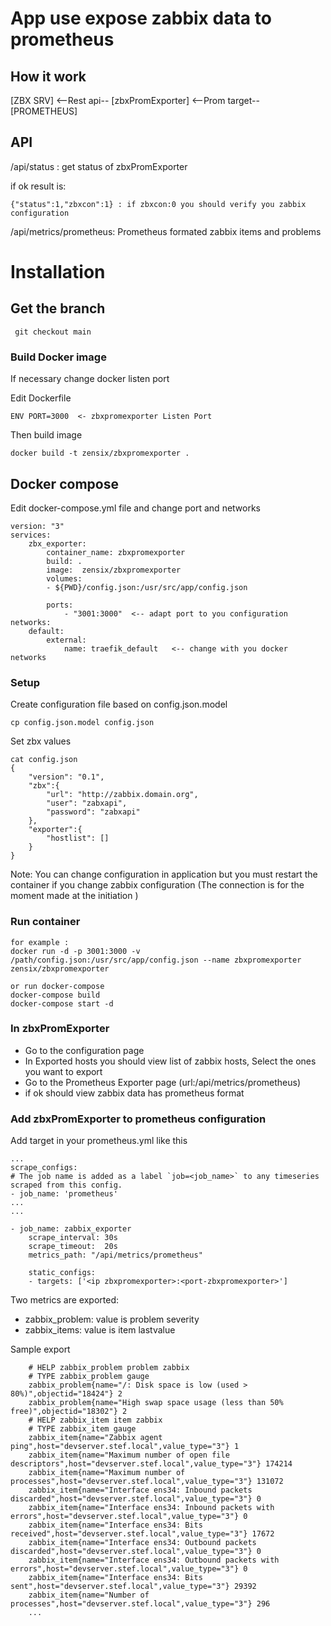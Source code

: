 # App use expose zabbix data to prometheus 

## How it work

[ZBX SRV] <--Rest api-- [zbxPromExporter] <--Prom target-- [PROMETHEUS]

## API 

/api/status : get status of zbxPromExporter 

if ok result is:

    {"status":1,"zbxcon":1} : if zbxcon:0 you should verify you zabbix configuration

/api/metrics/prometheus: Prometheus formated zabbix items and problems

# Installation
## Get the branch 

     git checkout main 

### Build Docker image 

If necessary change docker listen port 

Edit Dockerfile

    ENV PORT=3000  <- zbxpromexporter Listen Port

Then build image

    docker build -t zensix/zbxpromexporter .

## Docker compose

Edit docker-compose.yml file and change port and networks

    version: "3"
    services:
        zbx_exporter:
            container_name: zbxpromexporter  
            build: . 
            image:  zensix/zbxpromexporter 
            volumes:
            - ${PWD}/config.json:/usr/src/app/config.json

            ports:
                - "3001:3000"  <-- adapt port to you configuration
    networks:
        default:
            external:
                name: traefik_default   <-- change with you docker networks
### Setup 

Create configuration file based on config.json.model

    cp config.json.model config.json

Set zbx values

    cat config.json
    {
        "version": "0.1",
        "zbx":{
            "url": "http://zabbix.domain.org",
            "user": "zabxapi",
            "password": "zabxapi"
        },
        "exporter":{
            "hostlist": []
        }
    }

Note: You can change configuration in application but you must restart the container if you change zabbix configuration 
(The connection is for the moment made at the initiation )

### Run container 
    for example :
    docker run -d -p 3001:3000 -v /path/config.json:/usr/src/app/config.json --name zbxpromexporter zensix/zbxpromexporter

    or run docker-compose
    docker-compose build
    docker-compose start -d

### In zbxPromExporter 
 - Go to the configuration page
 - In Exported hosts you should view list of zabbix hosts, Select the ones you want to export
 - Go to the Prometheus Exporter page (url:/api/metrics/prometheus)
 - if ok should view zabbix data has prometheus format
  
### Add zbxPromExporter to prometheus configuration

Add target in your prometheus.yml like this

    ...
    scrape_configs:
    # The job name is added as a label `job=<job_name>` to any timeseries scraped from this config.
    - job_name: 'prometheus'
    ...
    ...

    - job_name: zabbix_exporter
        scrape_interval: 30s
        scrape_timeout:  20s
        metrics_path: "/api/metrics/prometheus"

        static_configs:
        - targets: ['<ip zbxpromexporter>:<port-zbxpromexporter>']

Two metrics are exported:
- zabbix_problem: value is problem severity
- zabbix_items: value is item lastvalue

Sample export

        # HELP zabbix_problem problem zabbix
        # TYPE zabbix_problem gauge
        zabbix_problem{name="/: Disk space is low (used > 80%)",objectid="18424"} 2
        zabbix_problem{name="High swap space usage (less than 50% free)",objectid="18302"} 2
        # HELP zabbix_item item zabbix
        # TYPE zabbix_item gauge
        zabbix_item{name="Zabbix agent ping",host="devserver.stef.local",value_type="3"} 1
        zabbix_item{name="Maximum number of open file descriptors",host="devserver.stef.local",value_type="3"} 174214
        zabbix_item{name="Maximum number of processes",host="devserver.stef.local",value_type="3"} 131072
        zabbix_item{name="Interface ens34: Inbound packets discarded",host="devserver.stef.local",value_type="3"} 0
        zabbix_item{name="Interface ens34: Inbound packets with errors",host="devserver.stef.local",value_type="3"} 0
        zabbix_item{name="Interface ens34: Bits received",host="devserver.stef.local",value_type="3"} 17672
        zabbix_item{name="Interface ens34: Outbound packets discarded",host="devserver.stef.local",value_type="3"} 0
        zabbix_item{name="Interface ens34: Outbound packets with errors",host="devserver.stef.local",value_type="3"} 0
        zabbix_item{name="Interface ens34: Bits sent",host="devserver.stef.local",value_type="3"} 29392
        zabbix_item{name="Number of processes",host="devserver.stef.local",value_type="3"} 296
        ...
        